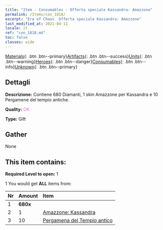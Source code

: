 ```yaml
---
title: "Item - Consumables - Offerta speciale Kassandra: Amazzone"
permalink: /Items/con_1818/
excerpt: "Era of Chaos  Offerta speciale Kassandra: Amazzone"
last_modified_at: 2021-04-11
locale: it
ref: "con_1818.md"
toc: false
classes: wide
---
```

 [Materials](/it/Items/){: .btn .btn--primary}[Artifacts](/it/Items/Artifacts/){: .btn .btn--success}[Units](/it/Items/Units/){: .btn .btn--warning}[Heroes](/it/Items/Heroes/){: .btn .btn--danger}[Consumables](/it/Items/Consumables/){: .btn .btn--info}[Unknown](/it/Items/Unknown/){: .btn .btn--primary}

## Dettagli
 **Descrizione:** Contiene 680 Diamanti, 1 skin Amazzone per Kassandra e 10 Pergamene del tempio antiche.

 **Quality:** <span style="color: #DA70D6">OK</span>

 **Type:** Gift

## Gather

  None

## This item contains:

 **Required Level to open:** 1

 1 You would get **ALL** items  from:

  | Nr | Amount |     Item    |
  |:---|:-------|:------------|
  | 1 |  **680x** | <i class="fas fa-gem"/> |  | 
  | 2 | 1 | [Amazzone: Kassandra](/it/Items/con_1082/) | 
  | 3 | 10 | [Pergamena del Tempio antico](/it/Items/con_697/) | 
